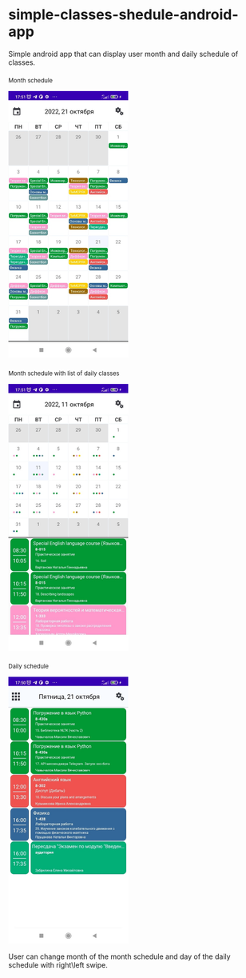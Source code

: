 # simple-classes-shedule-android-app

Simple android app that can display user month and daily schedule of classes.


<sub>Month schedule</sub>

[<img src="https://github.com/mikhail-moro/res/blob/main/month_schedule.jpg" width="240" />](https://github.com/mikhail-moro/res/blob/main/month_schedule.jpg)

<sub>Month schedule with list of daily classes</sub>

[<img src="https://github.com/mikhail-moro/res/blob/main/month_schedule_with_raised_bottom_list.jpg" width="240" />](./link/to/sql/file)

<sub>Daily schedule</sub>

[<img src="https://github.com/mikhail-moro/res/blob/main/daily_schedule.jpg" width="240" />](./link/to/sql/file)


User can change month of the month schedule and day of the daily schedule with right\left swipe. 
